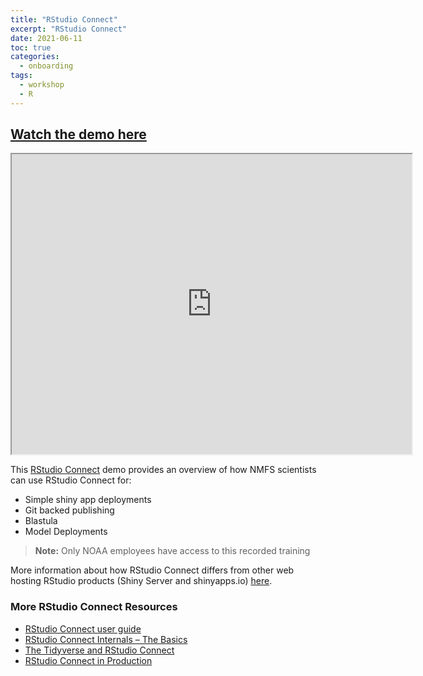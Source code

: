 ```yaml
---
title: "RStudio Connect"
excerpt: "RStudio Connect"
date: 2021-06-11
toc: true
categories:
  - onboarding
tags:
  - workshop
  - R
---
```


## [Watch the demo here](https://drive.google.com/file/d/1SRCn2ANf8SxOMcPsvYuU6LRCaYnvhoZs/view?usp=sharing)

<iframe src="https://drive.google.com/file/d/1SRCn2ANf8SxOMcPsvYuU6LRCaYnvhoZs/preview" width="640" height="480" allow="autoplay"></iframe>

This [RStudio Connect](https://www.rstudio.com/products/connect/) demo provides an overview of how NMFS scientists can use RStudio Connect for:
- Simple shiny app deployments
- Git backed publishing
- Blastula
- Model Deployments

> **Note:** Only NOAA employees have access to this recorded training

More information about how RStudio Connect differs from other web hosting RStudio products (Shiny Server and shinyapps.io) [here](https://noaa-fisheries-integrated-toolbox.github.io/resources/onboarding/R-products/). 

### More RStudio Connect Resources
- [RStudio Connect user guide](https://docs.rstudio.com/connect/user/)
- [RStudio Connect Internals – The Basics](https://www.rstudio.com/resources/webinars/rstudio-connect-internals-the-basics/)
- [The Tidyverse and RStudio Connect](https://www.rstudio.com/resources/webinars/the-tidyverse-and-rstudio-connect/)
- [RStudio Connect in Production](https://www.rstudio.com/resources/webinars/rstudio-connect-in-production/)
